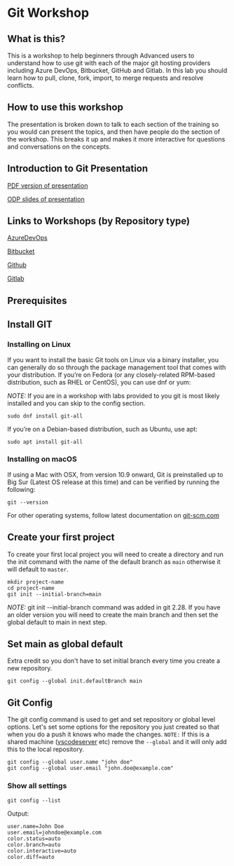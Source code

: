 # Git Workshop

## What is this?

This is a workshop to help beginners through Advanced users to understand how to use git with each of the major git hosting providers including Azure DevOps, Bitbucket, GitHub and Gitlab. In this lab you should learn how to pull, clone, fork, import, to merge requests and resolve conflicts.

## How to use this workshop

The presentation is broken down to talk to each section of the training so you would can present the topics, and then have people do the section of the workshop. This breaks it up and makes it more interactive for questions and conversations on the concepts.

## Introduction to Git Presentation

[PDF version of presentation](into_to_Git_slides.pdf)

[ODP slides of presentation](into_to_Git_slides.odp)

## Links to Workshops (by Repository type)

[AzureDevOps](ado/01-auth-clone-commit-push-merge.md)

[Bitbucket](bitbucket/01-auth-clone-commit-push-merge.md)

[Github](github/01-auth-clone-commit-push-merge.md)

[Gitlab](gitlab/01-auth-clone-commit-push-merge.md)

## Prerequisites

## Install GIT

### Installing on Linux

If you want to install the basic Git tools on Linux via a binary installer, you can generally do so through the package management tool that comes with your distribution. If you’re on Fedora (or any closely-related RPM-based distribution, such as RHEL or CentOS), you can use dnf or yum:

*NOTE:* If you are in a workshop with labs provided to you git is most likely installed and you can skip to the config section.

```shell
sudo dnf install git-all
```

If you’re on a Debian-based distribution, such as Ubuntu, use apt:

```shell
sudo apt install git-all
```

### Installing on macOS

If using a Mac with OSX, from version 10.9 onward, Git is preinstalled up to Big Sur (Latest OS release at this time) and can be verified by running the following:

```shell
git --version
```

For other operating systems, follow latest documentation on [git-scm.com](https://git-scm.com/book/en/v2/Getting-Started-Installing-Git)

## Create your first project

To create your first local project you will need to create a directory and run the init command with the name of the default branch as `main` otherwise it will default to `master`.

```shell
mkdir project-name
cd project-name
git init --initial-branch=main
```

*NOTE:* git init --initial-branch command was added in git 2.28. If you have an older version you will need to create the main branch and then set the global default to main in next step.

## Set main as global default

Extra credit so you don't have to set initial branch every time you create a new repository.

```shell
git config --global init.defaultBranch main
```

## Git Config

The git config command is used to get and set repository or global level options. Let's set some options for the repository you just created so that when you do a push it knows who made the changes. `NOTE:` If this is a shared machine ([vscodeserver](https://github.com/cdr/code-server) etc) remove the `--global` and it will only add this to the local repository.

```shell
git config --global user.name "john doe"
git config --global user.email "john.doe@example.com"
```

### Show all settings

```shell
git config --list
```

Output:

```shell
user.name=John Doe
user.email=johndoe@example.com
color.status=auto
color.branch=auto
color.interactive=auto
color.diff=auto
```
